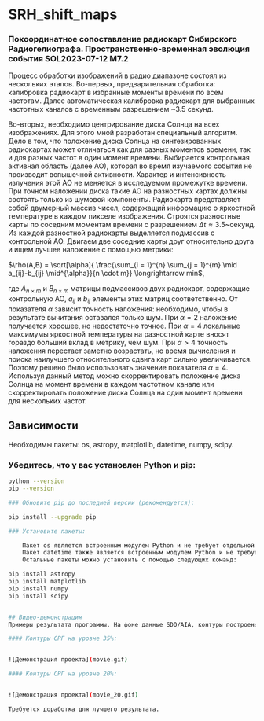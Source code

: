 # SRH_shift_maps

### Покоординатное сопоставление радиокарт Сибирского Радиогелиографа. Пространственно-временная эволюция события SOL2023-07-12 М7.2

Процесс обработки изображений в радио диапазоне состоял из
нескольких этапов. Во-первых, предварительная обработка: калибровка радиокарт в 
избранные моменты 
времени по всем частотам.
Далее автоматическая калибровка радиокарт
для выбранных частотных каналов 
с временным разрешением ~3.5 секунд. 

Во-вторых, необходимо центрирование диска Солнца на всех изображениях.
Для этого мной разработан специальный алгоритм.
Дело в том, что положение диска Солнца на синтезированных радиокартах 
может отличаться как для разных моментов времени, так и для разных частот в один момент времени.
Выбирается контрольная активная область (далее АО), которая во время изучаемого события 
не производит вспышечной активности. Характер и интенсивность излучения этой 
АО не меняется в исследуемом промежутке времени. При точном наложении диска
такие АО на разностных картах должны состоять только из шумовой компоненты.
Радиокарта представляет собой двумерный массив чисел,
содержащий информацию о яркостной температуре в каждом пикселе изображения.
Строятся разностные карты по соседним 
моментам времени с разрешением $\Delta t\approx  3.5$~секунд. 
Из каждой разностной радиокарты выделяется подмассив с контрольной АО.
Двигаем две соседние карты друг относительно друга и ищем лучшее наложение с помощью метрики: 

$\rho(A,B) = \sqrt[\alpha]{ \frac{\sum_{i = 1}^{n} \sum_{j = 1}^{m} \mid a_{ij}-b_{ij} \mid^{\alpha}}{n \cdot m}} \longrightarrow min$,

где $A_{n\times m}$ и $B_{n\times m}$ матрицы подмассивов двух радиокарт, содержащие контрольную АО, 
$a_{ij}$ и $b_{ij}$ элементы этих матриц соответственно.
От показателя $\alpha$ зависит точность наложения: необходимо, чтобы 
в результате вычитания оставался только шум. При $\alpha=2$ наложение получается хорошее,
но недостаточно точное. При $\alpha=4$ локальные максимумы яркостной
температуры на разностной карте вносят
гораздо больший вклад в метрику, чем шум. При $\alpha>4$ точность наложения перестает заметно возрастать,
но время вычисления и поиска наилучшего относительного сдвига карт сильно увеличивается. 
Поэтому решено было использовать значение показателя $\alpha=4$. 
Используя данный метод можно скорректировать положение диска Солнца на момент времени в каждом 
частотном канале или скорректировать положение диска Солнца на один момент времени для нескольких частот.


## Зависимости
Необходимы пакеты: os, astropy, matplotlib, datetime, numpy, scipy. 
### Убедитесь, что у вас установлен Python и pip:

```sh
python --version
pip --version

### Обновите pip до последней версии (рекомендуется):

pip install --upgrade pip

### Установите пакеты:

    Пакет os является встроенным модулем Python и не требует отдельной установки.
    Пакет datetime также является встроенным модулем Python и не требует отдельной установки.
    Остальные пакеты можно установить с помощью следующих команд:

pip install astropy
pip install matplotlib
pip install numpy
pip install scipy


## Видео-демонстрация
Примеры результата программы. На фоне данные SDO/AIA, контуры построены по радиокартам СРГ. 

#### Контуры СРГ на уровне 35%:


![Демонстрация проекта](movie.gif)

#### Контуры СРГ на уровне 20%:


![Демонстрация проекта](movie_20.gif)

Требуется доработка для лучшего результата.

